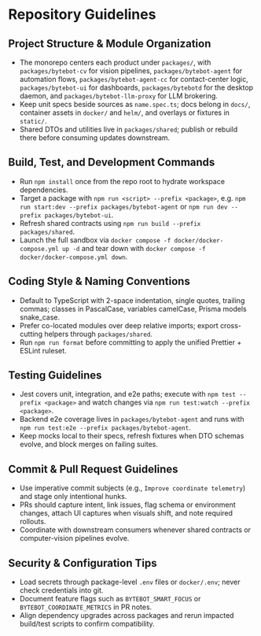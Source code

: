 # Repository Guidelines

## Project Structure & Module Organization
- The monorepo centers each product under `packages/`, with `packages/bytebot-cv` for vision pipelines, `packages/bytebot-agent` for automation flows, `packages/bytebot-agent-cc` for contact-center logic, `packages/bytebot-ui` for dashboards, `packages/bytebotd` for the desktop daemon, and `packages/bytebot-llm-proxy` for LLM brokering.
- Keep unit specs beside sources as `name.spec.ts`; docs belong in `docs/`, container assets in `docker/` and `helm/`, and overlays or fixtures in `static/`.
- Shared DTOs and utilities live in `packages/shared`; publish or rebuild there before consuming updates downstream.

## Build, Test, and Development Commands
- Run `npm install` once from the repo root to hydrate workspace dependencies.
- Target a package with `npm run <script> --prefix <package>`, e.g. `npm run start:dev --prefix packages/bytebot-agent` or `npm run dev --prefix packages/bytebot-ui`.
- Refresh shared contracts using `npm run build --prefix packages/shared`.
- Launch the full sandbox via `docker compose -f docker/docker-compose.yml up -d` and tear down with `docker compose -f docker/docker-compose.yml down`.

## Coding Style & Naming Conventions
- Default to TypeScript with 2-space indentation, single quotes, trailing commas; classes in PascalCase, variables camelCase, Prisma models snake_case.
- Prefer co-located modules over deep relative imports; export cross-cutting helpers through `packages/shared`.
- Run `npm run format` before committing to apply the unified Prettier + ESLint ruleset.

## Testing Guidelines
- Jest covers unit, integration, and e2e paths; execute with `npm test --prefix <package>` and watch changes via `npm run test:watch --prefix <package>`.
- Backend e2e coverage lives in `packages/bytebot-agent` and runs with `npm run test:e2e --prefix packages/bytebot-agent`.
- Keep mocks local to their specs, refresh fixtures when DTO schemas evolve, and block merges on failing suites.

## Commit & Pull Request Guidelines
- Use imperative commit subjects (e.g., `Improve coordinate telemetry`) and stage only intentional hunks.
- PRs should capture intent, link issues, flag schema or environment changes, attach UI captures when visuals shift, and note required rollouts.
- Coordinate with downstream consumers whenever shared contracts or computer-vision pipelines evolve.

## Security & Configuration Tips
- Load secrets through package-level `.env` files or `docker/.env`; never check credentials into git.
- Document feature flags such as `BYTEBOT_SMART_FOCUS` or `BYTEBOT_COORDINATE_METRICS` in PR notes.
- Align dependency upgrades across packages and rerun impacted build/test scripts to confirm compatibility.
